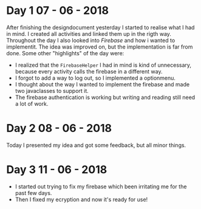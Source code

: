 # Day 1 07 - 06 - 2018

After finishing the designdocument yesterday I started to realise what I had in mind. I created all activities and linked them up in the rigth way. Throughout the day I also looked into *Firebase* and how i wanted to implementit. The idea was improved on, but the implementation is far from done. Some other "highlights" of the day were:
* I realized that the ```FirebaseHelper``` I had in mind is kind of unnecessary, because every activity calls the firebase in a different way.
* I forgot to add a way to log out, so I implemented a optionmenu.
* I thought about the way I wanted to implement the firebase and made two javaclasses to support it.
* The firebase authentication is working but writing and reading still need a lot of work.

# Day 2 08 - 06 - 2018

Today I presented my idea and got some feedback, but all minor things.

# Day 3 11 - 06 - 2018
* I started out trying to fix my firebase which been irritating me for the past few days.
* Then I fixed my ecryption and now it's ready for use!
